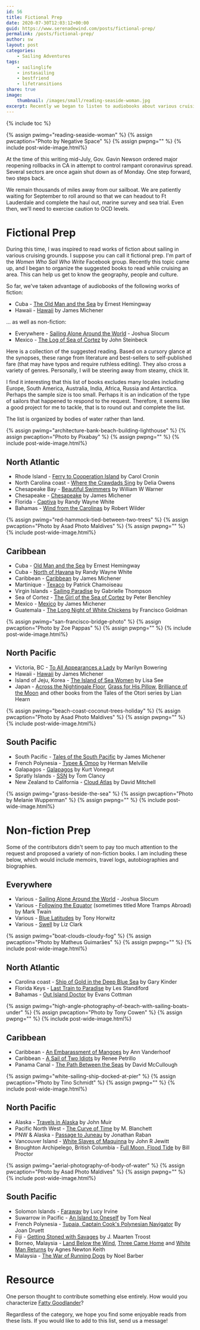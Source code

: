 ```yaml
---
id: 56
title: Fictional Prep
date: 2020-07-30T12:03:12+00:00
guid: https://www.serenadewind.com/posts/fictional-prep/
permalink: /posts/fictional-prep/
author: sw
layout: post
categories:
    - Sailing Adventures
tags:
    - sailinglife
    - instasailing
    - bestfriend
    - lifetransitions
share: true
image:
    thumbnail: /images/small/reading-seaside-woman.jpg 
excerpt: Recently we began to listen to audiobooks about various cruising grounds so we can get to know the geography, people and culture of the area. We thought it would be helpful to compile a more exhaustive list to share with you.
---
```

{% include toc %}

{% assign pwimg="reading-seaside-woman" %}
{% assign pwcaption="Photo by Negative Space" %}
{% assign pwpng="" %}
{% include post-wide-image.html%}

At the time of this writing mid-July, Gov. Gavin Newson ordered major reopening rollbacks in CA in attempt to control rampant coronavirus spread. Several sectors are once again shut down as of Monday. One step forward, two steps back.

We remain thousands of miles away from our sailboat. We are patiently waiting for September to roll around so that we can headout to Ft Lauderdale and complete the haul out, marine survey and sea trial. Even then, we'll need to exercise caution to OCD levels.

# Fictional Prep

During this time, I was inspired to read works of fiction about sailing in various cruising grounds. I suppose you can call it fictional prep. I'm part of the *Women Who Sail Who Write* Facebook group. Recently this topic came up, and I began to organize the suggested books to read while cruising an area. This can help us get to know the geography, people and culture. 

So far, we've taken advantage of audiobooks of the following works of fiction:

 - Cuba - [The Old Man and the Sea](https://www.amazon.com/dp/1781396809) by Ernest Hemingway
 - Hawaii - [Hawaii](https://www.amazon.com/Hawaii-James-Michener/dp/0375760377) by James Michener 

... as well as non-fiction:

 - Everywhere - [Sailing Alone Around the World](https://www.amazon.com/dp/1719368260) - Joshua Slocum 
 - Mexico - [The Log of Sea of Cortez](https://www.amazon.com/Log-Sea-Cortez-Penguin-Classics/dp/0140187448) by John Steinbeck 

Here is a collection of the suggested reading. Based on a cursory glance at the synopses, these range from literature and best-sellers to self-published fare (that may have typos and require ruthless editing). They also cross a variety of genres. Personally, I will be steering away from steamy, chick lit. 

I find it interesting that this list of books excludes many locales including Europe, South America, Australia, India, Africa, Russia and Antarctica. Perhaps the sample size is too small. Perhaps it is an indication of the type of sailors that happened to respond to the request. Therefore, it seems like a good project for me to tackle, that is to round out and complete the list.  

The list is organized by bodies of water rather than land.

{% assign pwimg="architecture-bank-beach-building-lighthouse" %}
{% assign pwcaption="Photo by Pixabay" %}
{% assign pwpng="" %}
{% include post-wide-image.html%}

## North Atlantic

 - Rhode Island - [Ferry to Cooperation Island](https://www.amazon.com/Ferry-Cooperation-Island-Newman-Cronin-ebook/dp/B07VBK47J6) by Carol Cronin
 - North Carolina coast - [Where the Crawdads Sing](https://www.amazon.com/Where-Crawdads-Sing-Delia-Owens/dp/0735219095) by Delia Owens
 - Chesapeake Bay - [Beautiful Swimmers](https://www.amazon.com/Beautiful-Swimmers-Watermen-Crabs-Chesapeake/dp/0316923354) by William W Warner
 - Chesapeake - [Chesapeake](https://www.amazon.com/Chesapeake-Novel-James-Michener/dp/0812970438) by James Michener
 - Florida - [Captiva](https://www.amazon.com/Captiva-Doc-Ford-Novel-Book-ebook/dp/B07F5ZN8BJ) by Randy Wayne White
 - Bahamas - [Wind from the Carolinas](https://www.amazon.com/Wind-Carolinas-Robert-Wilder/dp/1877838098) by Robert Wilder

{% assign pwimg="red-hammock-tied-between-two-trees" %}
{% assign pwcaption="Photo by Asad Photo Maldives" %}
{% assign pwpng="" %}
{% include post-wide-image.html%}

## Caribbean

 - Cuba - [Old Man and the Sea](https://www.amazon.com/dp/1781396809/) by Ernest Hemingway
 - Cuba - [North of Havana](https://www.amazon.com/North-Havana-Ford-Novel-Book-ebook/dp/B00AFY34PE) by Randy Wayne White
 - Caribbean - [Caribbean](https://www.amazon.com/dp/0812974921/) by James Michener
 - Martinique - [Texaco](https://www.amazon.com/Texaco-Novel-Patrick-Chamoiseau/dp/0679751750) by Patrick Chamoiseau 
 - Virgin Islands - [Sailing Paradise](https://www.amazon.com/Sailing-Paradise-Gabrielle-Thompson-ebook/dp/B00DBF9F20) by Gabrielle Thompson
 - Sea of Cortez - [The Girl of the Sea of Cortez](https://www.amazon.com/Girl-Sea-Cortez-Novel/dp/0345544137) by Peter Benchley
 - Mexico - [Mexico](https://www.amazon.com/dp/B011LXYU32/) by James Michener
 - Guatemala - [The Long Night of White Chickens](https://www.amazon.com/dp/B008RZKBEA) by Francisco Goldman 

{% assign pwimg="san-francisco-bridge-photo" %}
{% assign pwcaption="Photo by Zoe Pappas" %}
{% assign pwpng="" %}
{% include post-wide-image.html%}

## North Pacific 

 - Victoria, BC - [To All Appearances a Lady](https://www.amazon.com/All-Appearances-Lady-Marilyn-Bowering/dp/0670833401) by Marilyn Bowering
 - Hawaii - [Hawaii](https://www.amazon.com/Hawaii-audiobook/dp/B07451DFC6/) by James Michener
 - Island of Jeju, Korea - [The Island of Sea Women](https://www.amazon.com/dp/1501154869) by Lisa See
 - Japan - [Across the Nightingale Floor](https://www.amazon.com/gp/product/B000OCXG4Q), [Grass for His Pillow](https://www.amazon.com/gp/product/B000OCXG5A), [Brilliance of the Moon](https://www.amazon.com/gp/product/B000OCXG50) and other books from the Tales of the Otori series by Lian Hearn

{% assign pwimg="beach-coast-coconut-trees-holiday" %}
{% assign pwcaption="Photo by Asad Photo Maldives" %}
{% assign pwpng="" %}
{% include post-wide-image.html%}

## South Pacific

 - South Pacific - [Tales of the South Pacific](https://www.amazon.com/Tales-South-Pacific-James-Michener/dp/0812986350) by James Michener
 - French Polynesia - [Typee & Omoo](https://www.amazon.com/Typee-Omoo-Adventures-South-Pacific/dp/1533423997) by Herman Melville
 - Galapagos - [Galapagos](https://www.amazon.com/dp/0586090452) by Kurt Vonegut
 - Spratly Islands - [SSN](https://www.amazon.com/Tom-Clancy-SSN-ebook/dp/B001QL5MA0) by Tom Clancy
 - New Zealand to California - [Cloud Atlas](https://www.amazon.com/Cloud-Atlas-Novel-David-Mitchell/dp/0375507256) by David Mitchell

{% assign pwimg="grass-beside-the-sea" %}
{% assign pwcaption="Photo by Melanie Wupperman" %}
{% assign pwpng="" %}
{% include post-wide-image.html%}

# Non-fiction Prep

Some of the contributors didn't seem to pay too much attention to the request and proposed a variety of non-fiction books. I am including these below, which would include memoirs, travel logs, autobiographies and biographies.

## Everywhere

 - Various - [Sailing Alone Around the World](https://www.amazon.com/dp/1719368260) - Joshua Slocum 
 - Various - [Following the Equator](https://www.amazon.com/dp/B004UJIF54) (sometimes titled More Tramps Abroad) by Mark Twain
 - Various - [Blue Latitudes](https://www.amazon.com/Blue-Latitudes-Boldly-Captain-Before/dp/0312422601) by Tony Horwitz
 - Various - [Swell](https://www.amazon.com/Swell-Sailing-Surfers-Voyage-Awakening/dp/193834054X) by Liz Clark

{% assign pwimg="boat-clouds-cloudy-fog" %}
{% assign pwcaption="Photo by Matheus Guimarães" %}
{% assign pwpng="" %}
{% include post-wide-image.html%}

## North Atlantic

 - Carolina coast - [Ship of Gold in the Deep Blue Sea](https://www.amazon.com/Ship-Gold-Deep-Blue-Sea/dp/080214425X) by Gary Kinder
 - Florida Keys - [Last Train to Paradise](https://www.amazon.com/Last-Train-Paradise-Spectacular-Railroad/dp/1400049474) by Les Standiford
 - Bahamas - [Out Island Doctor](https://www.amazon.com/Out-Island-Doctor-Evans-W-Cottman/dp/9768170174) by Evans Cottman

{% assign pwimg="high-angle-photography-of-beach-with-sailing-boats-under" %}
{% assign pwcaption="Photo by Tony Cowen" %}
{% assign pwpng="" %}
{% include post-wide-image.html%}

## Caribbean

 - Caribbean - [An Embarassment of Mangoes](https://www.amazon.com/Embarrassment-Mangoes-Caribbean-Interlude/dp/0767914279) by Ann Vanderhoof
 - Caribbean - [A Sail of Two Idiots](https://www.amazon.com/Sail-Two-Idiots-Non-Sailor-Caribbean/dp/0071779841) by Renee Petrillo
 - Panama Canal - [The Path Between the Seas](https://www.amazon.com/Path-Between-Seas-Creation-1870-1914/dp/0671244094) by David McCullough

{% assign pwimg="white-sailing-ship-docked-at-pier" %}
{% assign pwcaption="Photo by Tino Schmidt" %}
{% assign pwpng="" %}
{% include post-wide-image.html%}

## North Pacific

 - Alaska - [Travels in Alaska](https://www.amazon.com/dp/1423644743) by John Muir
 - Pacific North West - [The Curve of Time](https://www.amazon.com/Curve-Time-M-Blanchet/dp/1770500375) by M. Blanchett
 - PNW & Alaska - [Passage to Juneau](https://www.amazon.com/Passage-Juneau-Sea-Its-Meanings/dp/0679776141) by Jonathan Raban
 - Vancouver Island - [White Slaves of Maquinna](https://www.amazon.com/White-Slaves-Maquinna-Narrative-Confinement/dp/1894384024) by John R Jewitt
 - Broughton Archipelego, British Columbia - [Full Moon, Flood Tide](https://www.amazon.com/dp/1550172913) by Bill Proctor

{% assign pwimg="aerial-photography-of-body-of-water" %}
{% assign pwcaption="Photo by Asad Photo Maldives" %}
{% assign pwpng="" %}
{% include post-wide-image.html%}

## South Pacific

 - Solomon Islands - [Faraway](https://www.amazon.com/dp/0385600119) by Lucy Irvine
 - Suwarrow in Pacific - [An Island to Oneself](https://www.amazon.com/Island-Oneself-Tom-Neale/dp/0918024765) by Tom Neal
 - French Polynesia - [Tupaia, Captain Cook's Polynesian Navigator](https://www.amazon.com/dp/0995130906/) By Joan Druett
 - Fiji - [Getting Stoned with Savages](https://www.amazon.com/Getting-Stoned-Savages-Through-Islands/dp/0767921992) by J. Maarten Troost
 - Borneo, Malaysia - [Land Below the Wind](https://www.amazon.com/gp/product/9838120839), [Three Came Home](https://www.amazon.com/gp/product/0907871283) and [White Man Returns](https://www.amazon.com/gp/product/1125277645) by Agnes Newton Keith
 - Malaysia - [The War of Running Dogs](https://www.amazon.com/War-Running-Dogs-Malaya-1948-1960/dp/0304366714) by Noel Barber

# Resource

One person thought to contribute something else entirely. How would you characterize [Fatty Goodlander](http://fattygoodlander.com/)?

Regardless of the category, we hope you find some enjoyable reads from these lists. If you would like to add to this list, send us a message! 

